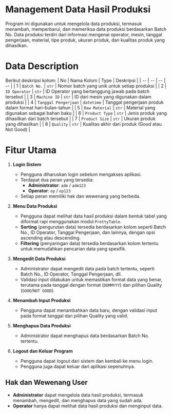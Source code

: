 # Management Data Hasil Produksi
Program ini digunakan untuk mengelola data produksi, termasuk menambah, memperbarui, dan memeriksa data produksi berdasarkan Batch No. Data produksi terdiri dari informasi mengenai operator, mesin, tanggal pengerjaan, material, tipe produk, ukuran produk, dan kualitas produk yang dihasilkan.

# Data Description  
Berikut deskripsi kolom:
| No | Nama Kolom | Type | Deskripsi |
| -- | -- | -- | -- |
| 1 | `Batch No.` | `str` | Nomor batch yang unik untuk setiap produksi |
| 2 | `ID Operator` | `str` | ID Operator yang bertanggung jawab pada batch tersebut |
| 3 | `Machine ID` | `str` | ID dari mesin yang digunakan dalam produksi |
| 4 | `Tanggal Pengerjaan` | `datetime` | Tanggal pengerjaan produk dalam format hari-bulan-tahun |
| 5 | `Raw Material` | `str` | Material yang digunakan sebagai bahan baku |
| 6 | `Product Type` | `str` | Jenis produk yang dihasilkan dari batch tersebut |
| 7 | `Product Size` | `str` | Ukuran produk yang dihasilkan |
| 8 | `Quality` | `str` | Kualitas akhir dari produk (Good atau Not Good) |

# Fitur Utama

1. **Login Sistem**
   - Pengguna diharuskan login sebelum mengakses aplikasi.
   - Terdapat dua peran yang tersedia:
     - **Administrator**: `adm` / `adm123`
     - **Operator**: `op` / `op123`
   - Setiap peran memiliki hak dan wewenang yang berbeda.  

2. **Menu Data Produksi**
   - Pengguna dapat melihat data hasil produksi dalam bentuk tabel yang diformat rapi menggunakan modul `PrettyTable`.
   - **Sorting** (pengurutan data) tersedia berdasarkan kolom seperti Batch No., ID Operator, Tanggal Pengerjaan, dan lainnya, dengan opsi ascending atau descending.
   - **Filtering** (penyaringan data) tersedia berdasarkan kolom tertentu untuk memudahkan pencarian data yang spesifik.

3. **Mengedit Data Produksi**
   - Administrator dapat mengedit data pada batch tertentu, seperti Batch No., ID Operator, Tanggal Pengerjaan, dll.
   - Validasi input dilakukan untuk memastikan format data yang benar, terutama pada tanggal dengan format (`DDMMYYY`) dan pilihan Quality (`GOOD`/`NOT GOOD`).

4. **Menambah Input Produksi**
   - Pengguna dapat menambahkan data baru, dengan validasi input pada format tanggal dan pilihan Quality yang valid.

5. **Menghapus Data Produksi**
   - Administrator dapat menghapus data berdasarkan Batch No. tertentu.

6. **Logout dan Keluar Program**
   - Pengguna dapat logout dari sistem dan kembali ke menu login.
   - Pengguna juga dapat keluar dari aplikasi sepenuhnya.

## Hak dan Wewenang User

- **Administrator** dapat mengelola data hasil produksi, termasuk menambah, mengedit, dan menghapus data yang sudah ada.
- **Operator** hanya dapat melihat data hasil produksi dan menginput data.
